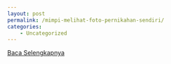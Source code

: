 ```yaml
---
layout: post
permalink: /mimpi-melihat-foto-pernikahan-sendiri/
categories:
    - Uncategorized
---
```


[Baca Selengkapnya](/07)